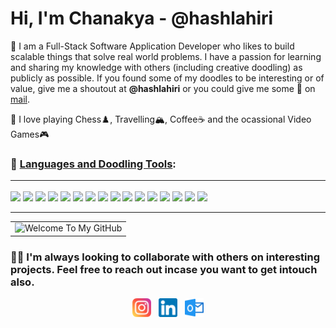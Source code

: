 # Hi, I'm Chanakya - @hashlahiri
:wave: I am a Full-Stack Software Application Developer who likes to build scalable things that solve real world problems. I have a passion for learning and sharing my knowledge with others (including creative doodling) as publicly as possible. If you found some of my doodles to be interesting or of value, give me a shoutout at <b>@hashlahiri</b> or you could give me some :sparkling_heart: on <a href="mailto:helloclahiri@outlook.com">mail</a>. 

:vulcan_salute: I love playing Chess:chess_pawn:, Travelling:mountain_snow:, Coffee:coffee: and the ocassional Video Games:video_game:

### :european_castle: <u>Languages and Doodling Tools</u>: <hr>
<p align="left">
  <a href="https://www.java.com/en/" target="_blank"><img src="https://img.icons8.com/color/48/000000/java-coffee-cup-logo--v1.png"/></a> 
  <a href="https://www.python.org/" target="_blank"><img src="https://img.icons8.com/color/48/000000/python--v1.png" /></a>
  <a href="https://nodejs.org/en/" target="_blank"><img src="https://img.icons8.com/color/48/000000/nodejs.png"/></a>
  <a href="https://en.wikipedia.org/wiki/C_(programming_language)" target="_blank"><img src="https://img.icons8.com/color/48/000000/c-programming.png"/></a>
  <a href="https://en.wikipedia.org/wiki/C%2B%2B" target="_blank"><img src="https://img.icons8.com/color/48/000000/c-plus-plus-logo.png"/></a>
  <a href="https://www.javascript.com/" target="_blank"><img src="https://img.icons8.com/color/48/000000/javascript--v1.png"/></a>
  <a href="https://angular.io/" target="_blank"><img src="https://img.icons8.com/color/48/000000/angularjs.png"/></a>
  <a href="https://en.wikipedia.org/wiki/HTML5" target="_blank"><img src="https://img.icons8.com/color/48/000000/html-5--v1.png"/></a>
  <a href="https://sass-lang.com/" target="_blank"><img src="https://img.icons8.com/color/48/000000/sass.png"/></a>
  <a href="https://www.mongodb.com/" target="_blank"><img src="https://img.icons8.com/color/48/000000/mongodb.png"/></a>
  <a href="https://www.mysql.com/" target="_blank"><img src="https://img.icons8.com/color/48/000000/mysql-logo.png"/></a>
  <a href="https://git-scm.com/" target="_blank"><img src="https://img.icons8.com/color/48/000000/git.png"/></a>
  <a href="https://code.visualstudio.com/" target="_blank"><img src="https://img.icons8.com/color/48/000000/visual-studio-code-2019.png"/></a>
  <a href="https://spring.io/" target="_blank"><img src="https://img.icons8.com/color/48/000000/spring-logo.png"/></a>
  <a href="https://aws.amazon.com/" target="_blank"><img src="https://img.icons8.com/color/50/000000/amazon-web-services.png"/></a>
  <a href="https://www.postman.com/" target="_blank"><img src="https://img.icons8.com/dusk/48/000000/postman-api.png"/></a>
</p>
<hr>
<table align="center"> 
  <tr>
    <td>
      <img alt="Welcome To My GitHub" src="https://github-readme-stats.vercel.app/api?username=hashlahiri&show_icons=true&theme=tokyonight" />
    </td>
  </tr>
</table>

### :mage_man: I'm always looking to collaborate with others on interesting projects. Feel free to reach out incase you want to get intouch also.
<p align="center">
  <a href="https://www.instagram.com/hashlahiri/"><img height="30" src="https://github.com/hashlahiri/hashlahiri/blob/main/instagram.png"></a>&nbsp;&nbsp;
  <a href="https://www.linkedin.com/in/chanakya-lahiri-zeal/"><img height="30" src="https://github.com/hashlahiri/hashlahiri/blob/main/linkedin.png"></a>&nbsp;&nbsp;
  <a href="mailto:helloclahiri@outlook.com"><img height="30" src="https://github.com/hashlahiri/hashlahiri/blob/main/outlook.png"></a>
</p>
